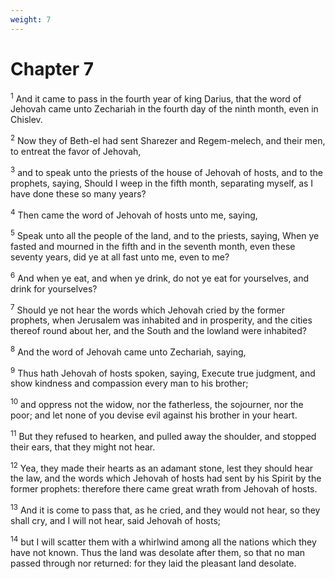 ```yaml
---
weight: 7
---
```


# Chapter 7

<sup>1</sup> And it came to pass in the fourth year of king Darius, that the word of Jehovah came unto Zechariah in the fourth day of the ninth month, even in Chislev. 

<sup>2</sup> Now they of Beth-el had sent Sharezer and Regem-melech, and their men, to entreat the favor of Jehovah, 

<sup>3</sup> and to speak unto the priests of the house of Jehovah of hosts, and to the prophets, saying, Should I weep in the fifth month, separating myself, as I have done these so many years? 

<sup>4</sup> Then came the word of Jehovah of hosts unto me, saying, 

<sup>5</sup> Speak unto all the people of the land, and to the priests, saying, When ye fasted and mourned in the fifth and in the seventh month, even these seventy years, did ye at all fast unto me, even to me? 

<sup>6</sup> And when ye eat, and when ye drink, do not ye eat for yourselves, and drink for yourselves? 

<sup>7</sup> Should ye not hear the words which Jehovah cried by the former prophets, when Jerusalem was inhabited and in prosperity, and the cities thereof round about her, and the South and the lowland were inhabited? 

<sup>8</sup> And the word of Jehovah came unto Zechariah, saying, 

<sup>9</sup> Thus hath Jehovah of hosts spoken, saying, Execute true judgment, and show kindness and compassion every man to his brother; 

<sup>10</sup> and oppress not the widow, nor the fatherless, the sojourner, nor the poor; and let none of you devise evil against his brother in your heart. 

<sup>11</sup> But they refused to hearken, and pulled away the shoulder, and stopped their ears, that they might not hear. 

<sup>12</sup> Yea, they made their hearts as an adamant stone, lest they should hear the law, and the words which Jehovah of hosts had sent by his Spirit by the former prophets: therefore there came great wrath from Jehovah of hosts. 

<sup>13</sup> And it is come to pass that, as he cried, and they would not hear, so they shall cry, and I will not hear, said Jehovah of hosts; 

<sup>14</sup> but I will scatter them with a whirlwind among all the nations which they have not known. Thus the land was desolate after them, so that no man passed through nor returned: for they laid the pleasant land desolate. 


